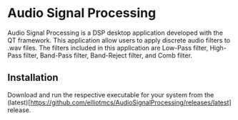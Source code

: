 # Audio Signal Processing
Audio Signal Processing is a DSP desktop application developed with the QT framework. This application allow users to apply discrete audio filters to .wav files. The filters included in this application are Low-Pass filter, High-Pass filter, Band-Pass filter, Band-Reject filter, and Comb filter.

## Installation
Download and run the respective executable for your system from the (latest)[https://github.com/elliotmcs/AudioSignalProcessing/releases/latest] release.
